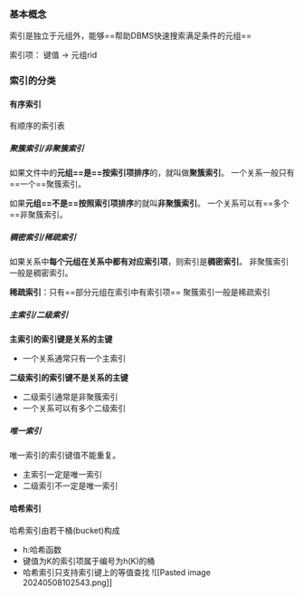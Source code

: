 ### 基本概念

索引是独立于元组外，能够==帮助DBMS快速搜索满足条件的元组==

索引项：
键值 -> 元组rid
### 索引的分类

#### 有序索引

有顺序的索引表
##### 聚簇索引/非聚簇索引

如果文件中的**元组==是==按索引项排序**的，就叫做**聚簇索引**。
一个关系一般只有==一个==聚簇索引。


如果**元组==不是==按照索引项排序**的就叫**非聚簇索引**。
一个关系可以有==多个==非聚簇索引。

##### 稠密索引/稀疏索引

如果关系中**每个元组在关系中都有对应索引项**，则索引是**稠密索引**。
非聚簇索引一般是稠密索引。

**稀疏索引**：只有==部分元组在索引中有索引项==
聚簇索引一般是稀疏索引

##### 主索引/二级索引

**主索引的索引键是关系的主键**
- 一个关系通常只有一个主索引

**二级索引的索引键不是关系的主键**
- 二级索引通常是非聚簇索引
- 一个关系可以有多个二级索引

##### 唯一索引

唯一索引的索引键值不能重复。
- 主索引一定是唯一索引
- 二级索引不一定是唯一索引
#### 哈希索引

哈希索引由若干桶(bucket)构成
- h:哈希函数
- 键值为K的索引项属于编号为h(K)的桶
- 哈希索引只支持索引键上的等值查找
![[Pasted image 20240508102543.png]]